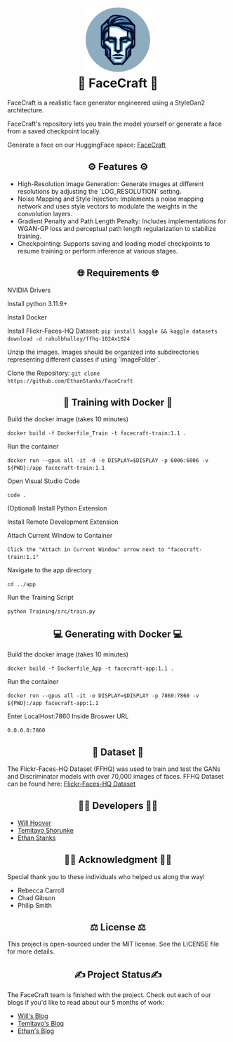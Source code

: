<h1 style="text-align: center;">
<img src="Assets/logo.png" alt="FaceCraft Logo" width="150" height="150"/>
<br />
🧒 FaceCraft 🧑
</h1>
<p>FaceCraft is a realistic face generator engineered using a StyleGan2 architecture.</p>
<p>FaceCraft's repository lets you train the model yourself or generate a face from a saved checkpoint locally.</p>
<p>Generate a face on our HuggingFace space: <a href="https://huggingface.co/spaces/FaceCraft/FaceCraft" target="_blank">FaceCraft</a></p>

<h2 style="text-align: center;">⚙️ Features ⚙️</h2>
<ul>
<li>High-Resolution Image Generation: Generate images at different resolutions by adjusting the `LOG_RESOLUTION` setting.</li>
<li>Noise Mapping and Style Injection: Implements a noise mapping network and uses style vectors to modulate the weights in the convolution layers.</li>
<li>Gradient Penalty and Path Length Penalty: Includes implementations for WGAN-GP loss and perceptual path length regularization to stabilize training.</li>
<li>Checkpointing: Supports saving and loading model checkpoints to resume training or perform inference at various stages.</li>
</ul>

<h2 style="text-align: center;">🌐 Requirements 🌐</h2>
<p>NVIDIA Drivers</p>
<p>Install python 3.11.9+</p>
<p>Install Docker</p>
<p>Install Flickr-Faces-HQ Dataset: <code>pip install kaggle && kaggle datasets download -d rahulbhalley/ffhq-1024x1024</code></p>
<p>Unzip the images. Images should be organized into subdirectories representing different classes if using `ImageFolder`.</p>
<p>Clone the Repository: <code>git clone https://github.com/EthanStanks/FaceCraft</code></p>

<h2 style="text-align: center;">🔨 Training with Docker 🔨</h2>
<p>Build the docker image (takes 10 minutes)</p>
<code>docker build -f Dockerfile_Train -t facecraft-train:1.1 .</code>
<p>Run the container</p>
<code>docker run --gpus all -it -d -e DISPLAY=$DISPLAY -p 6006:6006 -v ${PWD}:/app facecraft-train:1.1</code>
<p>Open Visual Studio Code</p>
<code>code .</code>
<p>(Optional) Install Python Extension</p>
<p>Install Remote Development Extension</p>
<p>Attach Current Window to Container</p>
<code>Click the "Attach in Current Window" arrow next to "facecraft-train:1.1"</code>
<p>Navigate to the app directory</p>
<code>cd ../app</code>
<p>Run the Training Script</p>
<code>python Training/src/train.py</code>

<h2 style="text-align: center;">💻 Generating with Docker 💻</h2>
<p>Build the docker image (takes 10 minutes)</p>
<code>docker build -f Dockerfile_App -t facecraft-app:1.1 .</code>
<p>Run the container</p>
<code>docker run --gpus all -it -e DISPLAY=$DISPLAY -p 7860:7860 -v ${PWD}:/app facecraft-app:1.1</code>
<p>Enter LocalHost:7860 Inside Broswer URL</p>
<code>0.0.0.0:7860</code>

<h2 style="text-align: center;">📸 Dataset 📸</h2>
<p>The Flickr-Faces-HQ Dataset (FFHQ) was used to train and test the GANs and Discriminator models with over 70,000 images of faces. FFHQ Dataset can be found here: <a href="https://github.com/NVlabs/ffhq-dataset" target="_blank">Flickr-Faces-HQ Dataset</a></p>

<h2 style="text-align: center;">👩‍💻 Developers 👨‍💻</h2>
<ul>
<li><a href="https://www.linkedin.com/in/williamhoover70/" target="_blank">Will Hoover</a></li>
<li><a href="https://www.linkedin.com/in/temitayo-shorunke-a520991b5/" target="_blank">Temitayo Shorunke</a></li>
<li><a href="https://www.linkedin.com/in/ethan-stanks/" target="_blank">Ethan Stanks</a></li>
</ul>

<h2 style="text-align: center;">👩‍🏫 Acknowledgment 👨‍🏫</h2>
<p>Special thank you to these individuals who helped us along the way!</p>
<ul>
<li>Rebecca Carroll</li>
<li>Chad Gibson</li>
<li>Philip Smith</li>
</ul>

<h2 style="text-align: center;">⚖️ License ⚖️</h2>
<p>This project is open-sourced under the MIT license. See the LICENSE file for more details.</p>

<h2 style="text-align: center;">✍️ Project Status✍️ </h2>
<p>The FaceCraft team is finished with the project. Check out each of our blogs if you'd like to read about our 5 months of work:</p>
<ul>
<li><a href="https://www.willhoover.dev/" target="_blank">Will's Blog</a></li>
<li><a href="https://analyticalgeniuski.wixsite.com/temitayo-s-portfolio/blog" target="_blank">Temitayo's Blog</a></li>
<li><a href="https://ethanstanks.github.io/capstone_blogs/capstone_blogs.html" target="_blank">Ethan's Blog</a></li>
</ul>
